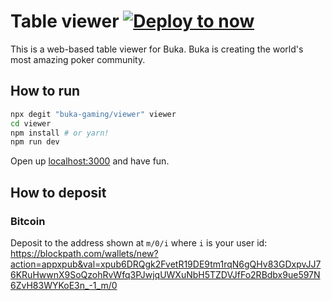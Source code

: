 # Table viewer [![Deploy to now](https://deploy.now.sh/static/button.svg)](https://deploy.now.sh/?repo=https://github.com/buka-gaming/viewer)

This is a web-based table viewer for Buka. Buka is creating the world's most amazing poker community.

## How to run

```bash
npx degit "buka-gaming/viewer" viewer
cd viewer
npm install # or yarn!
npm run dev
```

Open up [localhost:3000](http://localhost:3000) and have fun.

## How to deposit

### Bitcoin

Deposit to the address shown at `m/0/i` where `i` is your user id:
https://blockpath.com/wallets/new?action=appxpub&val=xpub6DRQgk2FvetR19DE9tm1rqN6gQHv83GDxpvJJ76KRuHwwnX9SoQzohRvWfq3PJwjqUWXuNbH5TZDVJfFo2RBdbx9ue597N6ZvH83WYKoE3n_-1_m/0

